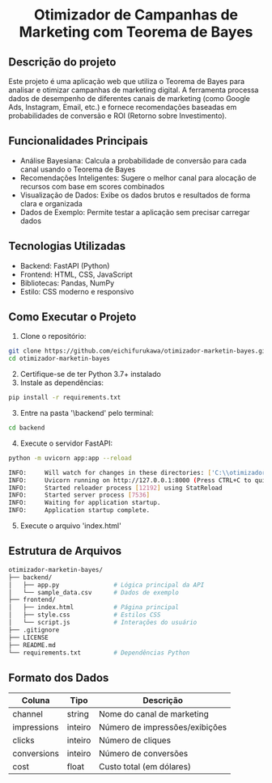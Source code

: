 <h1 align="center">Otimizador de Campanhas de Marketing com Teorema de Bayes</h1>

## Descrição do projeto
<p align="left">
Este projeto é uma aplicação web que utiliza o Teorema de Bayes para analisar e otimizar campanhas de marketing digital. A ferramenta processa dados de desempenho de diferentes canais de marketing (como Google Ads, Instagram, Email, etc.) e fornece recomendações baseadas em probabilidades de conversão e ROI (Retorno sobre Investimento).
</p>

## Funcionalidades Principais
- Análise Bayesiana: Calcula a probabilidade de conversão para cada canal usando o Teorema de Bayes
- Recomendações Inteligentes: Sugere o melhor canal para alocação de recursos com base em scores combinados
- Visualização de Dados: Exibe os dados brutos e resultados de forma clara e organizada
- Dados de Exemplo: Permite testar a aplicação sem precisar carregar dados

## Tecnologias Utilizadas
- Backend: FastAPI (Python)
- Frontend: HTML, CSS, JavaScript
- Bibliotecas: Pandas, NumPy
- Estilo: CSS moderno e responsivo

## Como Executar o Projeto

1. Clone o repositório:
```bash
git clone https://github.com/eichifurukawa/otimizador-marketin-bayes.git
cd otimizador-marketin-bayes
```
2. Certifique-se de ter Python 3.7+ instalado
3. Instale as dependências:
```bash
pip install -r requirements.txt
```
3. Entre na pasta '\backend' pelo terminal:
```bash
cd backend
```
4. Execute o servidor FastAPI:
```bash
python -m uvicorn app:app --reload
```
```bash
INFO:     Will watch for changes in these directories: ['C:\\otimizador-marketin-bayes\\backend']
INFO:     Uvicorn running on http://127.0.0.1:8000 (Press CTRL+C to quit)
INFO:     Started reloader process [12192] using StatReload
INFO:     Started server process [7536]
INFO:     Waiting for application startup.
INFO:     Application startup complete.
```
5. Execute o arquivo 'index.html'

## Estrutura de Arquivos
```bash
otimizador-marketin-bayes/
├── backend/
│   ├── app.py               # Lógica principal da API
│   └── sample_data.csv      # Dados de exemplo
├── frontend/
│   ├── index.html           # Página principal
│   ├── style.css            # Estilos CSS
│   └── script.js            # Interações do usuário
├── .gitignore
├── LICENSE
├── README.md
└── requirements.txt         # Dependências Python
```

##  Formato dos Dados

| Coluna       | Tipo     | Descrição                         |
|--------------|----------|-----------------------------------|
| channel      | string   | Nome do canal de marketing        |
| impressions  | inteiro  | Número de impressões/exibições    |
| clicks       | inteiro  | Número de cliques                 |
| conversions  | inteiro  | Número de conversões              |
| cost         | float    | Custo total (em dólares)          |





